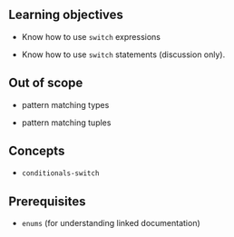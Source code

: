 ## Learning objectives

- Know how to use `switch` expressions
- Know how to use `switch` statements (discussion only).

## Out of scope

- pattern matching types
- pattern matching tuples


## Concepts

- `conditionals-switch`

## Prerequisites

- `enums` (for understanding linked documentation)